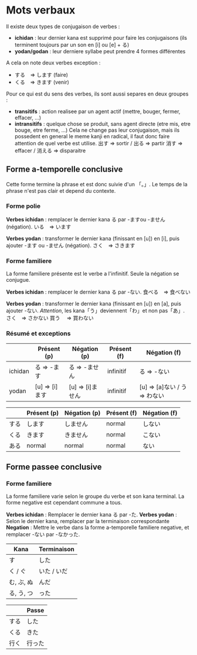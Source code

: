 <!-- TITLE: Mots Verbaux -->
<!-- SUBTITLE: Equivalents des verbes -->

# Mots verbaux
Il existe deux types de conjugaison de verbes :
- **ichidan** : leur dernier kana est supprimé pour faire les conjugaisons (ils terminent toujours par un son en [i] ou [e] + る)
- **yodan/godan** : leur derniere syllabe peut prendre 4 formes différentes

A cela on note deux verbes exception :
- する　=> します (faire)
- くる　=> きます (venir)

Pour ce qui est du sens des verbes, ils sont aussi separes en deux groupes :
- **transitifs** : action realisee par un agent actif (mettre, bouger, fermer, effacer, ...)
- **intransitifs** : quelque chose se produit, sans agent directe (etre mis, etre bouge, etre ferme, ...)
Cela ne change pas leur conjugaison, mais ils possedent en general le meme kanji en radical, il faut donc faire attention de quel verbe est utilise.
出す => sortir / 出る => partir
消す => effacer / 消える => disparaitre

## Forme a-temporelle conclusive
Cette forme termine la phrase et est donc suivie d'un 「。」.
Le temps de la phrase n'est pas clair et depend du contexte.

### Forme polie
**Verbes ichidan** : remplacer le dernier kana る par -ますou -ません (négation).
いる　=> います

**Verbes yodan** : transformer le dernier kana (finissant en [u]) en [i], puis ajouter -ます ou -ません (négation).
さく　=> さきます

### Forme familiere
La forme familiere présente est le verbe a l'infinitif. Seule la négation se conjugue.

**Verbes ichidan** : remplacer le dernier kana る par -ない.
食べる　=> 食べない

**Verbes yodan** : transformer le dernier kana (finissant en [u]) en [a], puis ajouter -ない.
*Attention*, les kana「う」deviennent「わ」et non pas「あ」.
さく　=> さかない
買う 　=> 買わない

### Résumé et exceptions

|         	| Présent (p)    	| Négation (p)     	| Présent (f) 	| Négation (f)                	|
|---------	|----------------	|------------------	|-------------	|-----------------------------	|
| ichidan 	| る => -ます    	| る => -ません    	| infinitif   	| る => -ない                 	|
| yodan   	| [u] => [i]ます 	| [u] => [i]ません 	| infinitif   	| [u] => [a]ない / う => わない 	|

|      | Présent (p) | Négation (p) | Présent (f) | Négation (f) |
|------|-------------|--------------|-------------|--------------|
| する | します      | しません     | normal      | しない       |
| くる | きます      | きません     | normal      | こない       |
| ある | normal      | normal       | normal      | ない         |


## Forme passee conclusive

### Forme familiere
La forme familiere varie selon le groupe du verbe et son kana terminal. 
La forme negative est cependant commune a tous.

**Verbes ichidan** : Remplacer le dernier kana る par -た.
**Verbes yodan** : Selon le dernier kana, remplacer par la terminaison correspondante
**Negation** : Mettre le verbe dans la forme a-temporelle familiere negative, et remplacer -ない par -なかった.

| Kana       	| Terminaison 	|
|------------	|-------------	|
| す         	| した        	|
| く / ぐ    	| いた / いだ 	|
| む, ぶ, ぬ 	| んだ        	|
| る, う, つ 	| った        	|

|      	| Passe  	|
|------	|--------	|
| する 	| した   	|
| くる 	| きた   	|
| 行く 	| 行った 	|

